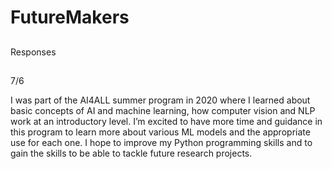 # FutureMakers

##
Responses
##
7/6

I was part of the AI4ALL summer program in 2020 where I learned about basic concepts of AI and machine learning, how computer vision and NLP work at an introductory level. I’m excited to have more time and guidance in this program to learn more about various ML models and the appropriate use for each one. I hope to improve my Python programming skills and to gain the skills to be able to tackle future research projects. 
##
##
